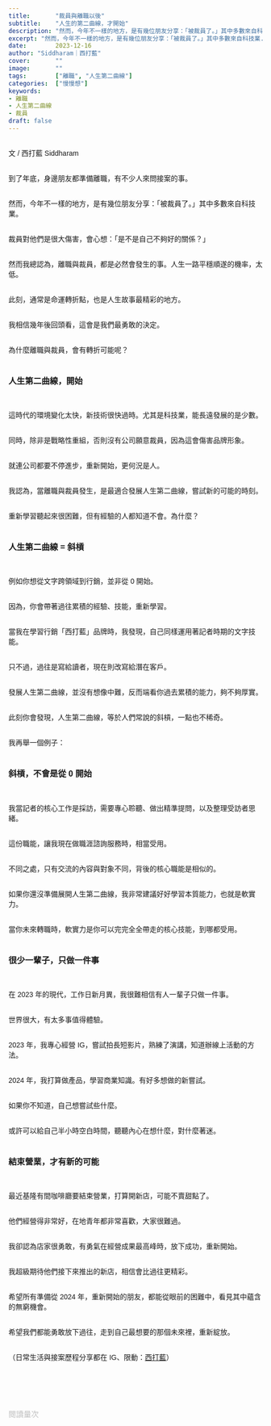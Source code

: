 ```yaml
---
title:       "裁員與離職以後"
subtitle:    "人生的第二曲線，才開始"
description: "然而，今年不一樣的地方，是有幾位朋友分享：「被裁員了。」其中多數來自科技業..."
excerpt: "然而，今年不一樣的地方，是有幾位朋友分享：「被裁員了。」其中多數來自科技業..."
date:        2023-12-16
author: "Siddharam｜西打藍"
cover:       ""
image:       ""
tags:        ["離職", "人生第二曲線"]
categories:  ["慢慢想"]
keywords:
- 離職
- 人生第二曲線
- 裁員
draft: false
---
```


<article style="font-family: 'Noto Sans TC', '微軟正黑體', sans-serif; font-weight: 300;">

<br>文 / 西打藍 Siddharam<br><br>

到了年底，身邊朋友都準備離職，有不少人來問接案的事。<br><br>

然而，今年不一樣的地方，是有幾位朋友分享：「被裁員了。」其中多數來自科技業。<br><br>

裁員對他們是很大傷害，會心想：「是不是自己不夠好的關係？」<br><br>

然而我總認為，離職與裁員，都是必然會發生的事。人生一路平穩順遂的機率，太低。<br><br>

此刻，通常是命運轉折點，也是人生故事最精彩的地方。<br><br>

我相信幾年後回頭看，這會是我們最勇敢的決定。<br><br>

為什麼離職與裁員，會有轉折可能呢？<br><br>


<h3 class="article-h1-color">人生第二曲線，開始</h3><br>

這時代的環境變化太快，新技術很快過時。尤其是科技業，能長遠發展的是少數。<br><br>

同時，除非是戰略性重組，否則沒有公司願意裁員，因為這會傷害品牌形象。<br><br>

就連公司都要不停進步，重新開始，更何況是人。<br><br>

我認為，當離職與裁員發生，是最適合發展人生第二曲線，嘗試新的可能的時刻。<br><br>

重新學習聽起來很困難，但有經驗的人都知道不會。為什麼？<br><br>


<h3 class="article-h1-color">人生第二曲線 = 斜槓</h3><br>

例如你想從文字跨領域到行銷，並非從 0 開始。<br><br>

因為，你會帶著過往累積的經驗、技能，重新學習。<br><br>

當我在學習行銷「西打藍」品牌時，我發現，自己同樣運用著記者時期的文字技能。<br><br>

只不過，過往是寫給讀者，現在則改寫給潛在客戶。<br><br>

發展人生第二曲線，並沒有想像中難，反而端看你過去累積的能力，夠不夠厚實。<br><br>

此刻你會發現，人生第二曲線，等於人們常說的斜槓，一點也不稀奇。<br><br>

我再舉一個例子：<br><br>


<h3 class="article-h1-color">斜槓，不會是從 0 開始</h3><br>

我當記者的核心工作是採訪，需要專心聆聽、做出精準提問，以及整理受訪者思緒。<br><br>

這份職能，讓我現在做職涯諮詢服務時，相當受用。<br><br>

不同之處，只有交流的內容與對象不同，背後的核心職能是相似的。<br><br>

如果你還沒準備展開人生第二曲線，我非常建議好好學習本質能力，也就是軟實力。<br><br>

當你未來轉職時，軟實力是你可以完完全全帶走的核心技能，到哪都受用。<br><br>


<h3 class="article-h1-color">很少一輩子，只做一件事</h3><br>

在 2023 年的現代，工作日新月異，我很難相信有人一輩子只做一件事。<br><br>

世界很大，有太多事值得體驗。<br><br>

2023 年，我專心經營 IG，嘗試拍長短影片，熟練了演講，知道辦線上活動的方法。<br><br>

2024 年，我打算做產品，學習商業知識。有好多想做的新嘗試。<br><br>

如果你不知道，自己想嘗試些什麼。<br><br>

或許可以給自己半小時空白時間，聽聽內心在想什麼，對什麼著迷。<br><br>


<h3 class="article-h1-color">結束營業，才有新的可能</h3><br>

最近基隆有間咖啡廳要結束營業，打算開新店，可能不賣甜點了。<br><br>

他們經營得非常好，在地青年都非常喜歡，大家很難過。<br><br>

我卻認為店家很勇敢，有勇氣在經營成果最高峰時，放下成功，重新開始。<br><br>

我超級期待他們接下來推出的新店，相信會比過往更精彩。<br><br>

希望所有準備從 2024 年，重新開始的朋友，都能從眼前的困難中，看見其中蘊含的無窮機會。<br><br>

希望我們都能勇敢放下過往，走到自己最想要的那個未來裡，重新綻放。<br><br>



<!-- 
<!-- 案例 > 證明案例 > 壞處 > 怎麼改變（列步驟） > 結語總結金句 -->


（日常生活與接案歷程分享都在 IG、限動：<a href="https://www.instagram.com/sidd.blue/" target="_blank">西打藍</a>）<br><br>

<!-- <h3 class="article-h1-color"></h3><br> -->





<br><br><br>

</article>

<div style="color: #bfbfbf; font-size: 15px;" id="busuanzi_container_page_pv">
  閱讀量<span id="busuanzi_value_page_pv"></span>次
</div>

<script src="../../js/post.js"></script>
